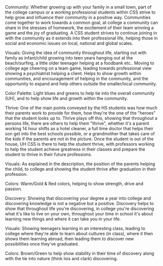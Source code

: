Community:
Whether growing up with your family in a small town, part of the college campus or a working professional students within CSS strive to help grow and influence their community in a positive way. Communities come together to work towards a common goal, at college a community can share in the stresses of homework, the excitement of their team winning a game and the joy of graduating. A CSS student strives to continue joining in with the community as it extends into their professional life, helping those in social and economic issues on local, national and global scales.

Visuals:
Giving the idea of community throughout life, starting out with family as infant/child growing into teen years hanging out at the beach/surfing, a little older teenager helping at a foodbank etc.. Moving to college age cheering on a team game, leading towards professional view showing a psychiatrist helping a client. Helps to show growth within communities, and encouragement of helping in the community, and the opportunity to expand and help others outside the smaller/local community.

Color Palette:
Light blues and greens to help tie into the overall community (UH), and to help show life and growth within the community.



Thrive:
One of the main points conveyed by the HS students was how much their parents work to provide for them, how they're the one of the "heroes" that the student looks up to. Thrive plays off this, showing that throughout a persons life, there are others to help them "thrive", whether it's a parent working 14 hour shifts as a hotel cleaner, a full time doctor that helps their son get into the best schools possible, or a grandmother that takes care of the kids if the parents are not in the picture. Once the student is out of the house, UH CSS is there to help the student thrive, with professors working to help the student achieve greatness in their classes and prepare the student to thrive in their future professions.

Visuals:
As explained in the description, the position of the parents helping the child, to college and showing the student thrive after graduation in their profession.

Colors:
Warm/Gold & Red colors, helping to show strength, drive and passion.



Discovery:
Showing that discovering your degree a year into college and discovering knowledge is not a negative but a positive. Discovery helps to show that throughout life you're discovering, in college you're discovering what it's like to live on your own, throughout your time in school it's about learning new things and where it can take you in your life.

Visuals:
Showing teenagers learning in an interesting class, leading to college where they're able to learn about cultures (in class), where it then shows them learning abroad, then leading them to discover new possibilities once they've graduated.

Colors:
Brown/Green to help show stability in their time of discovery along with the tie into nature (think lois and clark) discovering.
